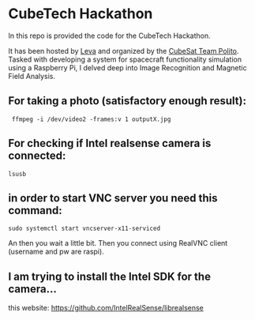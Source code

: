 # CubeTech Hackathon

In this repo is provided the code for the CubeTech Hackathon.

It has been hosted by [Leva](https://www.leva.io/) and organized by the [CubeSat Team Polito](https://linktr.ee/cubesatteam). Tasked with developing a system for spacecraft functionality simulation using a Raspberry Pi, I delved deep into Image Recognition and Magnetic Field Analysis.

## For taking a photo (satisfactory enough result):
<code> ffmpeg -i /dev/video2 -frames:v 1 outputX.jpg </code>

## For checking if Intel realsense camera is connected:

<code>lsusb</code>

## in order to start VNC server you need this command:

<code>sudo systemctl start vncserver-x11-serviced</code>

An then you wait a little bit. Then you connect using RealVNC client (username and pw are raspi).

## I am trying to install the Intel SDK for the camera...

this website: <a href="https://github.com/IntelRealSense/librealsense">https://github.com/IntelRealSense/librealsense</a>
